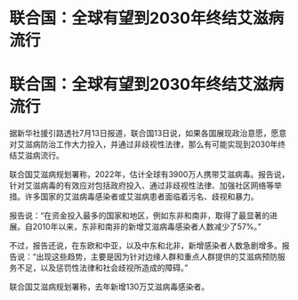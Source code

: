 # 联合国：全球有望到2030年终结艾滋病流行

# 联合国：全球有望到2030年终结艾滋病流行

据新华社援引路透社7月13日报道，联合国13日说，如果各国展现政治意愿，愿意对艾滋病防治工作大力投入，并通过非歧视性法律，那么有可能实现到2030年终结艾滋病流行。

联合国艾滋病规划署称，2022年，估计全球有3900万人携带艾滋病毒。报告说，针对艾滋病毒的有效应对包括政府投入、通过非歧视性法律、加强社区网络等举措。许多国家的艾滋病毒感染者或艾滋病患者面临着污名、歧视和暴力。

报告说：“在资金投入最多的国家和地区，例如东非和南非，取得了最显著的进展。自2010年以来，东非和南非的新增艾滋病毒感染者人数减少了57%。”

不过，报告还说，在东欧和中亚，以及中东和北非，新增感染者人数急剧增多。报告说：“出现这些趋势，主要是因为针对边缘人群和重点人群提供的艾滋病预防服务不足，以及惩罚性法律和社会歧视所造成的障碍。”

联合国艾滋病规划署称，去年新增130万艾滋病毒感染者。

